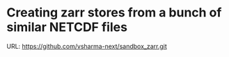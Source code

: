 # Creating zarr stores from a bunch of similar NETCDF files

URL: https://github.com/vsharma-next/sandbox_zarr.git


